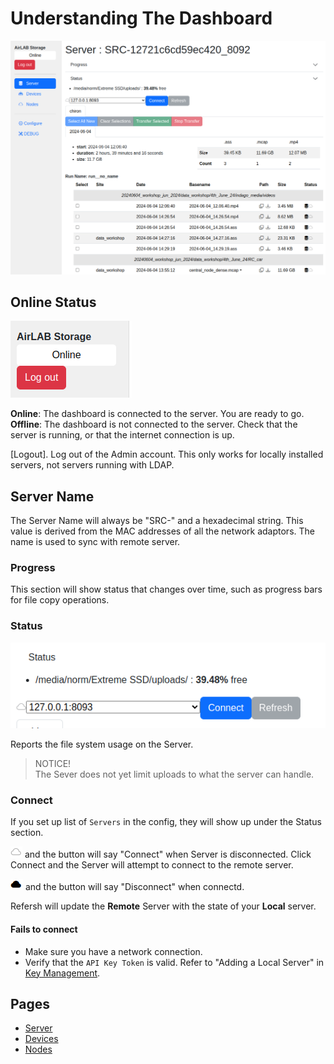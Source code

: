 # Understanding The Dashboard

![Dashboard Overview](imgs/Dashboard.png)

## Online Status

![Online Status](imgs/Dashboard.OnlineStatus.png)

**Online**: The dashboard is connected to the server. You are ready to go.
**Offline**: The dashboard is not connected to the server.  Check that the server is running, or that the internet connection is up.  

[Logout].  Log out of the Admin account. This only works for locally installed servers, not servers running with LDAP.

## Server Name

The Server Name will always be "SRC-" and a hexadecimal string.  This value is derived from the MAC addresses of all the network adaptors. The name is used to sync with remote server.

### Progress

This section will show status that changes over time, such as progress bars for file copy operations.

### Status

![Dashboard Status](imgs/Dashboard.Status.png)

Reports the file system usage on the Server.  

> NOTICE!  
> The Sever does not yet limit uploads to what the server can handle.  

### Connect

If you set up list of `Servers` in the config, they will show up under the Status section.

![Cloud](imgs/Dashboard.Cloud.png) and the  button will say "Connect" when Server is disconnected.  Click Connect and the Server will attempt to connect to the remote server.

![Filled Cloud](imgs/Dashboard.FilledCloud.png) and the button will say "Disconnect" when connectd.

Refersh will update the **Remote** Server with the state of your **Local** server.

#### Fails to connect

* Make sure you have a network connection.
* Verify that the `API Key Token` is valid.  Refer to "Adding a Local Server" in [Key Management](KeyManagement.md).

## Pages

* [Server](Server.md)
* [Devices](Devices.md)
* [Nodes](Nodes.md)
